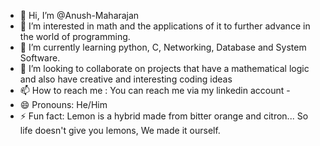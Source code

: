 - 👋 Hi, I’m @Anush-Maharajan
- 👀 I’m interested in math and the applications of it to further advance in the world of programming.
- 🌱 I’m currently learning python, C, Networking, Database and System Software.
- 💞️ I’m looking to collaborate on projects that have a mathematical logic and also have creative and interesting coding ideas
- 📫 How to reach me : You can reach me via my linkedin account - 
- 😄 Pronouns: He/Him
- ⚡ Fun fact: Lemon is a hybrid made from bitter orange and citron... So life doesn't give you lemons, We made it ourself.

<!---
Anush-Maharajan/Anush-Maharajan is a ✨ special ✨ repository because its `README.md` (this file) appears on your GitHub profile.
You can click the Preview link to take a look at your changes.
--->
